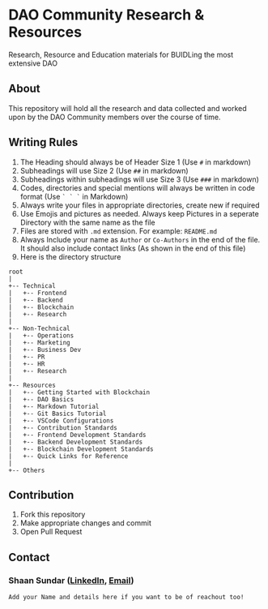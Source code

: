 # DAO Community Research & Resources
Research, Resource and Education materials for BUIDLing the most extensive DAO

## About
This repository will hold all the research and data collected and worked upon by the DAO Community members over the course of time.

## Writing Rules
1. The Heading should always be of Header Size 1 (Use ```#``` in markdown)
2. Subheadings will use Size 2 (Use ```##``` in markdown)
3. Subheadings within subheadings will use Size 3 (Use ```###``` in markdown)
4. Codes, directories and special mentions will always be written in code format (Use ``` ` ` ` ``` in Markdown)
5. Always write your files in appropriate directories, create new if required
6. Use Emojis and pictures as needed. Always keep Pictures in a seperate Directory with the same name as the file
7. Files are stored with ```.md``` extension. For example: ```README.md```
8. Always Include your name as ```Author``` or ```Co-Authors``` in the end of the file. It should also include contact links (As shown in the end of this file)
9. Here is the directory structure
```
root
|
+-- Technical
|   +-- Frontend
|   +-- Backend
|   +-- Blockchain
|   +-- Research
|
+-- Non-Technical
|   +-- Operations
|   +-- Marketing
|   +-- Business Dev
|   +-- PR
|   +-- HR
|   +-- Research
|
+-- Resources
|   +-- Getting Started with Blockchain
|   +-- DAO Basics
|   +-- Markdown Tutorial
|   +-- Git Basics Tutorial
|   +-- VSCode Configurations 
|   +-- Contribution Standards
|   +-- Frontend Development Standards
|   +-- Backend Development Standards
|   +-- Blockchain Development Standards
|   +-- Quick Links for Reference
|
+-- Others
```

## Contribution
1. Fork this repository
2. Make appropriate changes and commit
3. Open Pull Request

## Contact

### Shaan Sundar ([LinkedIn](https://linkedin.com/in/notthatsundar), [Email](mailto:shaan.idtindia@gmail.com))
```Add your Name and details here if you want to be of reachout too!```
